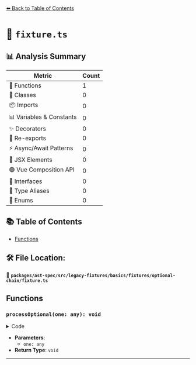 [⬅️ Back to Table of Contents](../../../../../../../index.md)

# 📄 `fixture.ts`

## 📊 Analysis Summary

| Metric | Count |
|--------|-------|
| 🔧 Functions | 1 |
| 🧱 Classes | 0 |
| 📦 Imports | 0 |
| 📊 Variables & Constants | 0 |
| ✨ Decorators | 0 |
| 🔄 Re-exports | 0 |
| ⚡ Async/Await Patterns | 0 |
| 💠 JSX Elements | 0 |
| 🟢 Vue Composition API | 0 |
| 📐 Interfaces | 0 |
| 📑 Type Aliases | 0 |
| 🎯 Enums | 0 |

## 📚 Table of Contents

- [Functions](#functions)

## 🛠️ File Location:
📂 **`packages/ast-spec/src/legacy-fixtures/basics/fixtures/optional-chain/fixture.ts`**

## Functions

### `processOptional(one: any): void`

<details><summary>Code</summary>

```ts
function processOptional(one?: any) {
  one?.two;
  one?.two.three;
  one.two?.three;
  one.two?.three.four;
  one.two?.three?.four;
}
```
</details>

- **Parameters**:
  - `one: any`
- **Return Type**: `void`

---